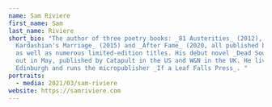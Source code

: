 ```yaml
---
name: Sam Riviere
first_name: Sam
last_name: Riviere
short_bio: "The author of three poetry books: _81 Austerities_ (2012), _Kim
  Kardashian's Marriage_ (2015) and _After Fame_ (2020, all published by Faber),
  as well as numerous limited-edition titles. His debut novel _Dead Souls_ is
  out in May, published by Catapult in the US and W&N in the UK. He lives in
  Edinburgh and runs the micropublisher _If a Leaf Falls Press_. "
portraits:
  - media: 2021/03/sam-riviere
website: https://samriviere.com
---
```

